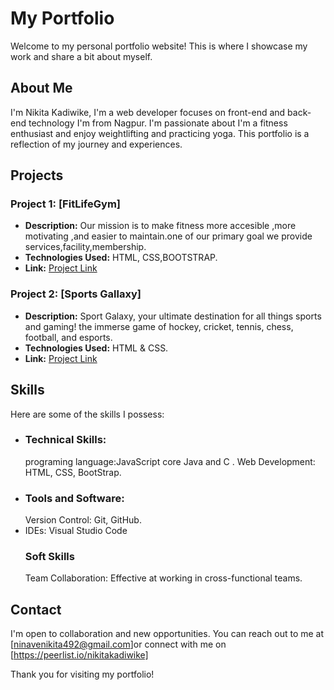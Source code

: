 # My Portfolio

Welcome to my personal portfolio website! This is where I showcase my work and share a bit about myself.

## About Me

I'm Nikita Kadiwike, I'm a web developer focuses on front-end and back-end technology  I'm  from Nagpur. I'm passionate about I'm a fitness enthusiast and enjoy weightlifting and practicing yoga. This portfolio is a reflection of my journey and experiences.

## Projects

### Project 1: [FitLifeGym]

- **Description:** Our mission is to make fitness more accesible ,more motivating ,and easier to maintain.one of our primary goal we provide services,facility,membership.
- **Technologies Used:**  HTML, CSS,BOOTSTRAP.
- **Link:** [Project Link](https://github.com/nikii2003/FitLife-GYM)

### Project 2: [Sports Gallaxy]

- **Description:** Sport Galaxy, your ultimate destination for all things sports and gaming! the immerse game of hockey, cricket, tennis, chess, football, and esports.
- **Technologies Used:**  HTML & CSS.
- **Link:** [Project Link](https://github.com/nikii2003/sports-gallaxy-igcp1-first-project)

## Skills

Here are some of the skills I possess:

- ### Technical Skills:
  programing language:JavaScript core Java and C .
  Web Development: HTML, CSS, BootStrap.
- ### Tools and Software: 
  Version Control: Git, GitHub.
- IDEs: Visual Studio Code
  ### Soft Skills
  Team Collaboration: Effective at working in cross-functional teams.
## Contact

I'm open to collaboration and new opportunities. You can reach out to me at [ninavenikita492@gmail.com]or connect with me on [https://peerlist.io/nikitakadiwike]

Thank you for visiting my portfolio!
